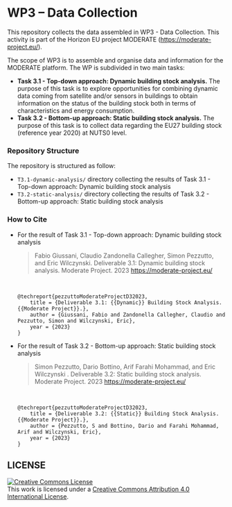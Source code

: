# WP3 – Data Collection

This repository collects the data assembled in WP3 - Data Collection. This activity is part of the Horizon EU project MODERATE (https://moderate-project.eu/).

The scope of WP3 is to assemble and organise data and information for the MODERATE platform. The WP is subdivided in two main tasks:

- **Task 3.1 - Top-down approach: Dynamic building stock analysis.** The purpose of this task is to explore opportunities for combining dynamic data coming from satellite and/or sensors in buildings to obtain information on the status of the building stock both in terms of characteristics and energy consumption.
- **Task 3.2 - Bottom-up approach: Static building stock analysis.** The purpose of this task is to collect data regarding the EU27 building stock (reference year 2020) at NUTS0 level.


### Repository Structure

The repository is structured as follow:

- `T3.1-dynamic-analysis/` directory collecting the results of Task 3.1 - Top-down approach: Dynamic building stock analysis
- `T3.2-static-analysis/` directory collecting the results of Task 3.2 - Bottom-up approach: Static building stock analysis

### How to Cite

- For the result of Task 3.1 - Top-down approach: Dynamic building stock analysis

    > Fabio Giussani, Claudio Zandonella Callegher, Simon Pezzutto, and Eric  Wilczynski. Deliverable 3.1: Dynamic building stock analysis. Moderate Project. 2023 https://moderate-project.eu/  

    <br>

    ```
    @techreport{pezzuttoModerateProjectD32023,
        title = {Deliverable 3.1: {{Dynamic}} Building Stock Analysis. {{Moderate Project}}.},
        author = {Giussani, Fabio and Zandonella Callegher, Claudio and Pezzutto, Simon and Wilczynski, Eric},
        year = {2023}
    }
    ```


- For the result of Task 3.2 - Bottom-up approach: Static building stock analysis

    > Simon Pezzutto, Dario Bottino, Arif Farahi Mohammad, and Eric  Wilczynski . Deliverable 3.2: Static building stock analysis. Moderate Project. 2023 https://moderate-project.eu/  

    <br>

    ```
    @techreport{pezzuttoModerateProjectD32023,
        title = {Deliverable 3.2: {{Static}} Building Stock Analysis. {{Moderate Project}}.},
        author = {Pezzutto, S and Bottino, Dario and Farahi Mohammad, Arif and Wilczynski, Eric},
        year = {2023}
    }
    ```

## LICENSE

<a rel="license" href="http://creativecommons.org/licenses/by/4.0/"><img alt="Creative Commons License" style="border-width:0" src="https://i.creativecommons.org/l/by/4.0/88x31.png" /></a><br />This
work is licensed under a
<a rel="license" href="http://creativecommons.org/licenses/by/4.0/">Creative
Commons Attribution 4.0 International License</a>.
